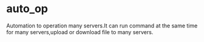 auto_op
=======

Automation to operation many servers.It can run command at the same time for many servers,upload or download file to many servers.